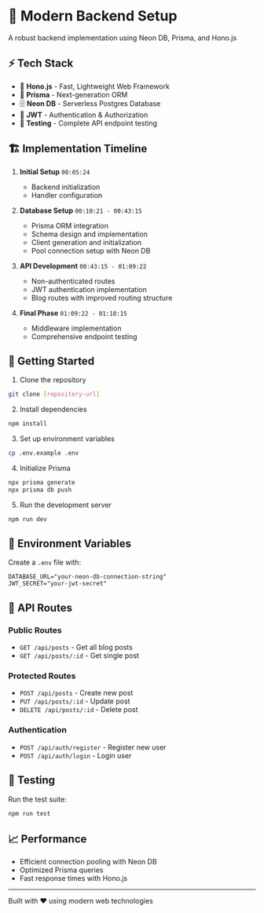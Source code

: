 # 🚀 Modern Backend Setup

A robust backend implementation using Neon DB, Prisma, and Hono.js

## ⚡ Tech Stack

- 🎯 **Hono.js** - Fast, Lightweight Web Framework
- 🔋 **Prisma** - Next-generation ORM
- 🗄️ **Neon DB** - Serverless Postgres Database
- 🔑 **JWT** - Authentication & Authorization
- 🧪 **Testing** - Complete API endpoint testing

## 🏗️ Implementation Timeline

1. **Initial Setup** `00:05:24`
   - Backend initialization
   - Handler configuration

2. **Database Setup** `00:10:21 - 00:43:15`
   - Prisma ORM integration
   - Schema design and implementation
   - Client generation and initialization
   - Pool connection setup with Neon DB

3. **API Development** `00:43:15 - 01:09:22`
   - Non-authenticated routes
   - JWT authentication implementation
   - Blog routes with improved routing structure

4. **Final Phase** `01:09:22 - 01:18:15`
   - Middleware implementation
   - Comprehensive endpoint testing

## 🚀 Getting Started

1. Clone the repository
```bash
git clone [repository-url]
```

2. Install dependencies
```bash
npm install
```

3. Set up environment variables
```bash
cp .env.example .env
```

4. Initialize Prisma
```bash
npx prisma generate
npx prisma db push
```

5. Run the development server
```bash
npm run dev
```

## 🔑 Environment Variables

Create a `.env` file with:
```env
DATABASE_URL="your-neon-db-connection-string"
JWT_SECRET="your-jwt-secret"
```

## 📝 API Routes

### Public Routes
- `GET /api/posts` - Get all blog posts
- `GET /api/posts/:id` - Get single post

### Protected Routes
- `POST /api/posts` - Create new post
- `PUT /api/posts/:id` - Update post
- `DELETE /api/posts/:id` - Delete post

### Authentication
- `POST /api/auth/register` - Register new user
- `POST /api/auth/login` - Login user

## 🧪 Testing

Run the test suite:
```bash
npm run test
```

## 📈 Performance

- Efficient connection pooling with Neon DB
- Optimized Prisma queries
- Fast response times with Hono.js

---
Built with ❤️ using modern web technologies
